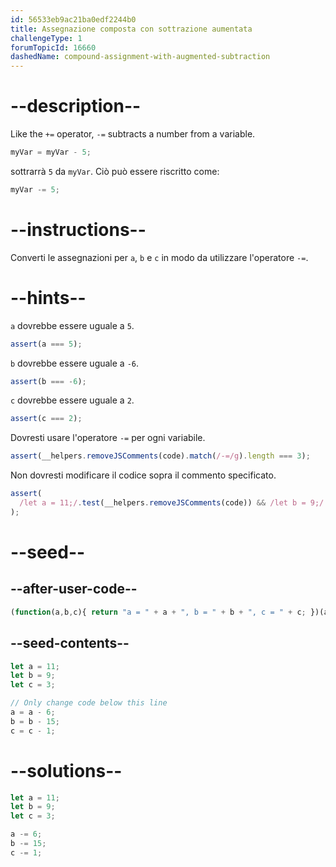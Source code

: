 ```yaml
---
id: 56533eb9ac21ba0edf2244b0
title: Assegnazione composta con sottrazione aumentata
challengeType: 1
forumTopicId: 16660
dashedName: compound-assignment-with-augmented-subtraction
---
```


# --description--

Like the `+=` operator, `-=` subtracts a number from a variable.

```js
myVar = myVar - 5;
```

sottrarrà `5` da `myVar`. Ciò può essere riscritto come:

```js
myVar -= 5;
```

# --instructions--

Converti le assegnazioni per `a`, `b` e `c` in modo da utilizzare l'operatore `-=`.

# --hints--

`a` dovrebbe essere uguale a `5`.

```js
assert(a === 5);
```

`b` dovrebbe essere uguale a `-6`.

```js
assert(b === -6);
```

`c` dovrebbe essere uguale a `2`.

```js
assert(c === 2);
```

Dovresti usare l'operatore `-=` per ogni variabile.

```js
assert(__helpers.removeJSComments(code).match(/-=/g).length === 3);
```

Non dovresti modificare il codice sopra il commento specificato.

```js
assert(
  /let a = 11;/.test(__helpers.removeJSComments(code)) && /let b = 9;/.test(__helpers.removeJSComments(code)) && /let c = 3;/.test(__helpers.removeJSComments(code))
);
```

# --seed--

## --after-user-code--

```js
(function(a,b,c){ return "a = " + a + ", b = " + b + ", c = " + c; })(a,b,c);
```

## --seed-contents--

```js
let a = 11;
let b = 9;
let c = 3;

// Only change code below this line
a = a - 6;
b = b - 15;
c = c - 1;
```

# --solutions--

```js
let a = 11;
let b = 9;
let c = 3;

a -= 6;
b -= 15;
c -= 1;
```
